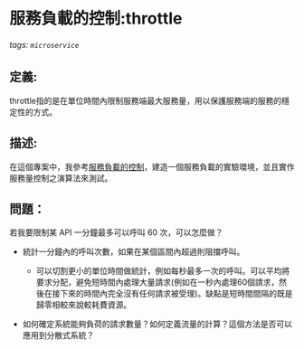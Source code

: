 # 服務負載的控制:throttle
###### tags: `microservice`

## 定義: 
throttle指的是在單位時間內限制服務端最大服務量，用以保護服務端的服務的穩定性的方式。

## 描述:
在這個專案中，我參考[服務負載的控制](https://columns.chicken-house.net/2018/06/10/microservice10-throttle/)，建造一個服務負載的實驗環境，並且實作服務量控制之演算法來測試。
## 問題：
若我要限制某 API 一分鐘最多可以呼叫 60 次，可以怎麼做？
- 統計一分鐘內的呼叫次數，如果在某個區間內超過則阻擋呼叫。
    - 可以切割更小的單位時間做統計，例如每秒最多一次的呼叫。可以平均將要求分配，避免短時間內處理大量請求(例如在一秒內處理60個請求，然後在接下來的時間內完全沒有任何請求被受理)。缺點是短時間間隔的既是歸零相較來說較耗費資源。

- 如何確定系統能夠負荷的請求數量？如何定義流量的計算？這個方法是否可以應用到分散式系統？
